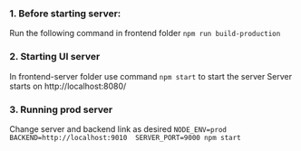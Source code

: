 ### 1. Before starting server:
Run the following command in frontend folder
`npm run build-production`

### 2. Starting UI server
In frontend-server folder use command `npm start` to start the server
Server starts on http://localhost:8080/

### 3. Running prod server
Change server and backend link as desired
`NODE_ENV=prod BACKEND=http://localhost:9010  SERVER_PORT=9000 npm start`


